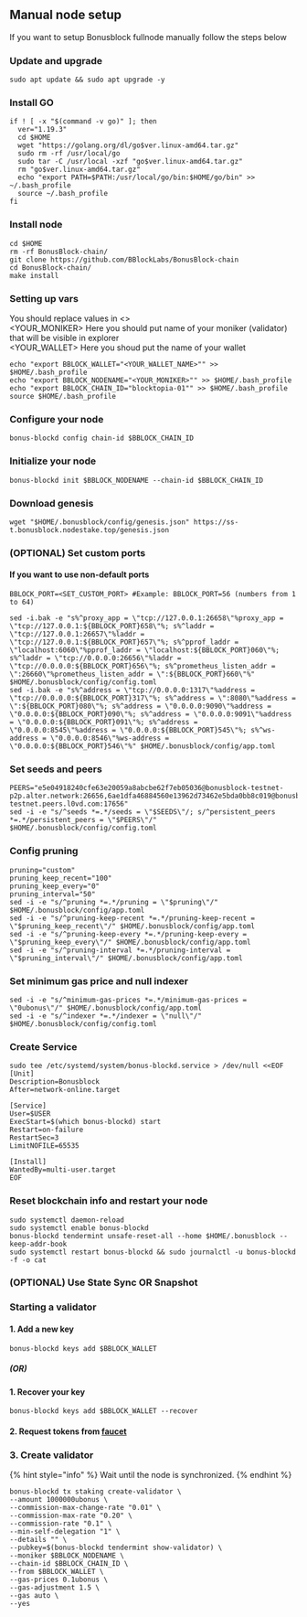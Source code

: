 ## Manual node setup
If you want to setup Bonusblock fullnode manually follow the steps below

### Update and upgrade
```
sudo apt update && sudo apt upgrade -y
```

### Install GO
```
if ! [ -x "$(command -v go)" ]; then
  ver="1.19.3"
  cd $HOME
  wget "https://golang.org/dl/go$ver.linux-amd64.tar.gz"
  sudo rm -rf /usr/local/go
  sudo tar -C /usr/local -xzf "go$ver.linux-amd64.tar.gz"
  rm "go$ver.linux-amd64.tar.gz"
  echo "export PATH=$PATH:/usr/local/go/bin:$HOME/go/bin" >> ~/.bash_profile
  source ~/.bash_profile
fi
```

### Install node
```
cd $HOME
rm -rf BonusBlock-chain/
git clone https://github.com/BBlockLabs/BonusBlock-chain
cd BonusBlock-chain/
make install
```


### Setting up vars
You should replace values in <> <br />
<YOUR_MONIKER> Here you should put name of your moniker (validator) that will be visible in explorer <br />
<YOUR_WALLET> Here you shoud put the name of your wallet

```
echo "export BBLOCK_WALLET="<YOUR_WALLET_NAME>"" >> $HOME/.bash_profile
echo "export BBLOCK_NODENAME="<YOUR_MONIKER>"" >> $HOME/.bash_profile
echo "export BBLOCK_CHAIN_ID="blocktopia-01"" >> $HOME/.bash_profile
source $HOME/.bash_profile
```


### Configure your node
```
bonus-blockd config chain-id $BBLOCK_CHAIN_ID
```

### Initialize your node
```
bonus-blockd init $BBLOCK_NODENAME --chain-id $BBLOCK_CHAIN_ID
```

### Download genesis
```
wget "$HOME/.bonusblock/config/genesis.json" https://ss-t.bonusblock.nodestake.top/genesis.json
```

### (OPTIONAL) Set custom ports

#### If you want to use non-default ports
```
BBLOCK_PORT=<SET_CUSTOM_PORT> #Example: BBLOCK_PORT=56 (numbers from 1 to 64)
```
```
sed -i.bak -e "s%^proxy_app = \"tcp://127.0.0.1:26658\"%proxy_app = \"tcp://127.0.0.1:${BBLOCK_PORT}658\"%; s%^laddr = \"tcp://127.0.0.1:26657\"%laddr = \"tcp://127.0.0.1:${BBLOCK_PORT}657\"%; s%^pprof_laddr = \"localhost:6060\"%pprof_laddr = \"localhost:${BBLOCK_PORT}060\"%; s%^laddr = \"tcp://0.0.0.0:26656\"%laddr = \"tcp://0.0.0.0:${BBLOCK_PORT}656\"%; s%^prometheus_listen_addr = \":26660\"%prometheus_listen_addr = \":${BBLOCK_PORT}660\"%" $HOME/.bonusblock/config/config.toml
sed -i.bak -e "s%^address = \"tcp://0.0.0.0:1317\"%address = \"tcp://0.0.0.0:${BBLOCK_PORT}317\"%; s%^address = \":8080\"%address = \":${BBLOCK_PORT}080\"%; s%^address = \"0.0.0.0:9090\"%address = \"0.0.0.0:${BBLOCK_PORT}090\"%; s%^address = \"0.0.0.0:9091\"%address = \"0.0.0.0:${BBLOCK_PORT}091\"%; s%^address = \"0.0.0.0:8545\"%address = \"0.0.0.0:${BBLOCK_PORT}545\"%; s%^ws-address = \"0.0.0.0:8546\"%ws-address = \"0.0.0.0:${BBLOCK_PORT}546\"%" $HOME/.bonusblock/config/app.toml
```


### Set seeds and peers
```
PEERS="e5e04918240cfe63e20059a8abcbe62f7eb05036@bonusblock-testnet-p2p.alter.network:26656,6ae1dfa46884560e13962d73462e5bda0bb8c019@bonusblock-testnet.peers.l0vd.com:17656"
sed -i -e "s/^seeds *=.*/seeds = \"$SEEDS\"/; s/^persistent_peers *=.*/persistent_peers = \"$PEERS\"/" $HOME/.bonusblock/config/config.toml
```

### Config pruning
```
pruning="custom"
pruning_keep_recent="100"
pruning_keep_every="0"
pruning_interval="50"
sed -i -e "s/^pruning *=.*/pruning = \"$pruning\"/" $HOME/.bonusblock/config/app.toml
sed -i -e "s/^pruning-keep-recent *=.*/pruning-keep-recent = \"$pruning_keep_recent\"/" $HOME/.bonusblock/config/app.toml
sed -i -e "s/^pruning-keep-every *=.*/pruning-keep-every = \"$pruning_keep_every\"/" $HOME/.bonusblock/config/app.toml
sed -i -e "s/^pruning-interval *=.*/pruning-interval = \"$pruning_interval\"/" $HOME/.bonusblock/config/app.toml
```

### Set minimum gas price and null indexer
```
sed -i -e "s/^minimum-gas-prices *=.*/minimum-gas-prices = \"0ubonus\"/" $HOME/.bonusblock/config/app.toml
sed -i -e "s/^indexer *=.*/indexer = \"null\"/" $HOME/.bonusblock/config/config.toml
```

### Create Service
```
sudo tee /etc/systemd/system/bonus-blockd.service > /dev/null <<EOF
[Unit]
Description=Bonusblock
After=network-online.target

[Service]
User=$USER
ExecStart=$(which bonus-blockd) start
Restart=on-failure
RestartSec=3
LimitNOFILE=65535

[Install]
WantedBy=multi-user.target
EOF
```

### Reset blockchain info and restart your node
```
sudo systemctl daemon-reload
sudo systemctl enable bonus-blockd
bonus-blockd tendermint unsafe-reset-all --home $HOME/.bonusblock --keep-addr-book
sudo systemctl restart bonus-blockd && sudo journalctl -u bonus-blockd -f -o cat
```

### (OPTIONAL) Use State Sync OR Snapshot

### Starting a validator

#### 1. Add a new key
```
bonus-blockd keys add $BBLOCK_WALLET
```
##### (OR)

#### 1. Recover your key
```
bonus-blockd keys add $BBLOCK_WALLET --recover
```

#### 2. Request tokens from [faucet](https://docs.bonusblock.io/docs/becoming-a-validator/testnet-faucet)


### 3. Create validator

{% hint style="info" %}
Wait until the node is synchronized.
{% endhint %}

```
bonus-blockd tx staking create-validator \
--amount 1000000ubonus \
--commission-max-change-rate "0.01" \
--commission-max-rate "0.20" \
--commission-rate "0.1" \
--min-self-delegation "1" \
--details "" \
--pubkey=$(bonus-blockd tendermint show-validator) \
--moniker $BBLOCK_NODENAME \
--chain-id $BBLOCK_CHAIN_ID \
--from $BBLOCK_WALLET \
--gas-prices 0.1ubonus \
--gas-adjustment 1.5 \
--gas auto \
--yes
```
